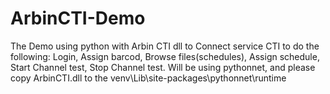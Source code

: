 # ArbinCTI-Demo
The Demo using python with Arbin CTI dll to Connect service CTI to do the following:
Login,
Assign barcod,
Browse files(schedules),
Assign schedule,
Start Channel test,
Stop Channel test. Will be using pythonnet, and please copy ArbinCTI.dll to the venv\Lib\site-packages\pythonnet\runtime
